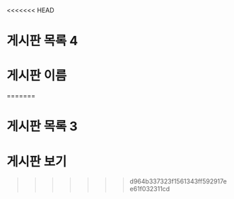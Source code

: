 <<<<<<< HEAD
# 게시판 목록 4
# 게시판 이름

=======
# 게시판 목록 3
# 게시판 보기
>>>>>>> d964b337323f1561343ff592917ee61f032311cd
